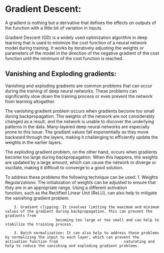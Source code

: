# Gradient Descent:

A gradient is nothing but a derivative that defines the effects on outputs of the function with a little bit of variation in inputs.

Gradient Descent (GD) is a widely used optimization algorithm in deep learning that is used to minimize the cost function of a neural network model during training. It works by iteratively adjusting the weights or parameters of the model in the direction of the negative gradient of the cost function until the minimum of the cost function is reached.

## Vanishing and Exploding gradients:

Vanishing and exploding gradients are common problems that can occur during the training of deep neural networks. These problems can significantly slow down the training process or even prevent the network from learning altogether.

 The vanishing gradient problem occurs when gradients become too small during backpropagation. The weights of the network are not considerably changed as a result, and the network is unable to discover the underlying patterns in the data. Many-layered deep neural networks are especially prone to this issue. The gradient values fall exponentially as they move backward through the layers, making it challenging to efficiently update the weights in the earlier layers.

The exploding gradient problem, on the other hand, occurs when gradients become too large during backpropagation. When this happens, the weights are updated by a large amount, which can cause the network to diverge or oscillate, making it difficult to converge to a good solution.

To address these problems the following technique can be used:
        1. Weights Regularzations: The initialization of weights can be adjusted to ensure that they are in an appropriate range. Using a different activation   
                                function, such as the Rectified Linear Unit (ReLU), can also help to mitigate the vanishing gradient problem.
                                
        2. Gradient clipping: It involves limiting the maximum and minimum values of the gradient during backpropagation. This can prevent the gradients from     
                           becoming too large or too small and can help to stabilize the training process.
                           
        3. Batch normalization: It can also help to address these problems by normalizing the input to each layer, which can prevent the activation function from                              saturating and help to reduce the vanishing and exploding gradient problems.
